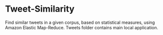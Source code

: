 # Tweet-Similarity
Find similar tweets in a given corpus, based on statistical measures, using Amazon Elastic Map-Reduce.
Tweets folder contains main local application.
